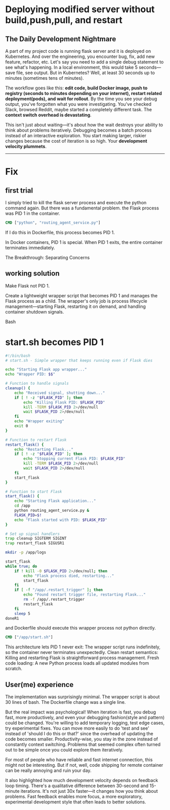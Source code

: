# Deploying modified server without build,push,pull, and restart

## The Daily Development Nightmare

A part of my project code is running flask server and it is deployed on Kubernetes. And over the engineering, you encounter bug, fix, add new feature, refactor, etc. Let's say you need to add a single debug statement to see what's happening. In a local environment, this would take 5 seconds—save file, see output. But in Kubernetes? Well, at least 30 seconds up to minutes (sometimes tens of minutes).

The workflow goes like this: **edit code, build Docker image, push to registry (seconds to minutes depending on your internet), restart related deployment(pods), and wait for rollout**. By the time you see your debug output, you've forgotten what you were investigating. You've checked Slack, browsed Reddit, maybe started a completely different task. The **context switch overhead is devastating**.

This isn't just about waiting—it's about how the wait destroys your ability to think about problems iteratively. Debugging becomes a batch process instead of an interactive exploration. You start making larger, riskier changes because the cost of iteration is so high. Your **development velocity plummets**.

---

# Fix
## first trial

I simply tried to kill the flask server process and execute the python command again. 
But there was a fundamental problem. the Flask process was PID 1 in the container.

```Dockerfile
CMD ["python", "routing_agent_service.py"]
```

If I do this in Dockerfile, this process becomes PID 1.

In Docker containers, PID 1 is special. When PID 1 exits, the entire container terminates immediately. 

The Breakthrough: Separating Concerns

## working solution
Make Flask not PID 1.

Create a lightweight wrapper script that becomes PID 1 and manages the Flask process as a child. The wrapper's only job is process lifecycle management—starting Flask, restarting it on demand, and handling container shutdown signals.

Bash

# start.sh becomes PID 1

```bash
#!/bin/bash
# start.sh - Simple wrapper that keeps running even if Flask dies

echo "Starting Flask app wrapper..."
echo "Wrapper PID: $$"

# Function to handle signals
cleanup() {
    echo "Received signal, shutting down..."
    if [ ! -z "$FLASK_PID" ]; then
        echo "Killing Flask PID: $FLASK_PID"
        kill -TERM $FLASK_PID 2>/dev/null
        wait $FLASK_PID 2>/dev/null
    fi
    echo "Wrapper exiting"
    exit 0
}

# Function to restart Flask
restart_flask() {
    echo "Restarting Flask..."
    if [ ! -z "$FLASK_PID" ]; then
        echo "Stopping current Flask PID: $FLASK_PID"
        kill -TERM $FLASK_PID 2>/dev/null
        wait $FLASK_PID 2>/dev/null
    fi
    start_flask
}

# Function to start Flask
start_flask() {
    echo "Starting Flask application..."
    cd /app
    python routing_agent_service.py &
    FLASK_PID=$!
    echo "Flask started with PID: $FLASK_PID"
}

# Set up signal handlers
trap cleanup SIGTERM SIGINT
trap restart_flask SIGUSR1

mkdir -p /app/logs

start_flask
while true; do
    if ! kill -0 $FLASK_PID 2>/dev/null; then
        echo "Flask process died, restarting..."
        start_flask
    fi
    if [ -f "/app/.restart_trigger" ]; then
        echo "Found restart trigger file, restarting Flask..."
        rm -f /app/.restart_trigger
        restart_flask
    fi
    sleep 5
doneR1
```

and Dockerfile should execute this wrapper process not python directly.

```Dockerfile
CMD ["/app/start.sh"]
```

This architecture lets PID 1 never exit: The wrapper script runs indefinitely, so the container never terminates unexpectedly.
Clean restart semantics: Killing and restarting Flask is straightforward process management.
Fresh code loading: A new Python process loads all updated modules from scratch.


## User(me) experience
The implementation was surprisingly minimal. The wrapper script is about 30 lines of bash. The Dockerfile change was a single line. 

But the real impact was psychological! When iteration is fast, you debug fast, more productively, and even your debugging fashion(style and pattern) could be changed. You're willing to add temporary logging, test edge cases, try experimental fixes. You can move more easily to do 'test and see' instead of 'should I do this or that?' since the overhead of updating the code becomes smaller. Productivity-wise, you stay in the zone instead of constantly context switching. Problems that seemed complex often turned out to be simple once you could explore them iteratively.

For most of people who have reliable and fast internet connection, this might not be interesting. But if not, well, code shipping for remote container can be really annoying and ruin your day.

It also highlighted how much development velocity depends on feedback loop timing. There's a qualitative difference between 30-second and 15-minute iterations. It's not just 30x faster—it changes how you think about problems. Fast feedback enables more focus, a more exploratory, experimental development style that often leads to better solutions.